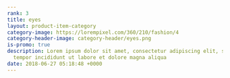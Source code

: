 ```yaml
---
rank: 3
title: eyes
layout: product-item-category
category-image: https://lorempixel.com/360/210/fashion/4
category-header-image: category-header/eyes.png
is-promo: true
description: Lorem ipsum dolor sit amet, consectetur adipiscing elit, sed do eiusmod
  tempor incididunt ut labore et dolore magna aliqua
date: 2018-06-27 05:18:48 +0000
---
```

